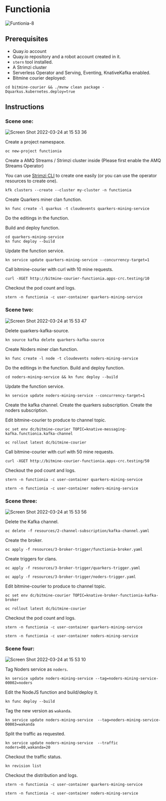 # Functionia

![Funtionia-8](https://user-images.githubusercontent.com/10568159/159382570-fce98c6c-eb47-43d2-a4b4-9fc7d2f49c7f.jpg)

## Prerequisites

* Quay.io account
* Quay.io repository and a robot account created in it.
* `stern` tool installed.
* A Strimzi cluster
* Serverless Operator and Serving, Eventing, KnativeKafka enabled.
* Bitmine courier deployed:

```shell
cd bitmine-courier && ./mvnw clean package -Dquarkus.kubernetes.deploy=true
```

## Instructions

### Scene one:

![Screen Shot 2022-03-24 at 15 53 36](https://user-images.githubusercontent.com/10568159/159920605-07514b71-aa35-415e-860d-0aea76309183.png)

Create a project namespace.

```shell
oc new-project functionia
```

Create a AMQ Streams / Strimzi cluster inside (Please first enable the AMQ Streams Operator)

You can use [Strimzi CLI](https://github.com/systemcraftsman/strimzi-kafka-cli) to create one easily (or you can use the operator resources to create one).

```shell
kfk clusters --create --cluster my-cluster -n functionia
```

Create Quarkers miner clan function.

```shell
kn func create -l quarkus -t cloudevents quarkers-mining-service
```

Do the editings in the function.

Build and deploy function.

```shell
cd quarkers-mining-service
kn func deploy --build
```

Update the function service.

```shell
kn service update quarkers-mining-service --concurrency-target=1
```

Call bitmine-courier with curl with 10 mine requests.

```shell
curl -XGET http://bitmine-courier-functionia.apps-crc.testing/10
```

Checkout the pod count and logs.

```shell
stern -n functionia -c user-container quarkers-mining-service
```

### Scene two:

![Screen Shot 2022-03-24 at 15 53 47](https://user-images.githubusercontent.com/10568159/159920643-110ad8f4-a75b-4749-be47-f1e0afda62f1.png)

Delete quarkers-kafka-source.

```shell
kn source kafka delete quarkers-kafka-source
```
Create Noders miner clan function.

```shell
kn func create -l node -t cloudevents noders-mining-service
```

Do the editings in the function.
Build and deploy function.

```shell
cd noders-mining-service && kn func deploy --build
```

Update the function service.

```shell
kn service update noders-mining-service --concurrency-target=1
```

Create the kafka channel.
Create the quarkers subscription.
Create the noders subscription.

Edit bitmine-courier to produce to channel topic.

```shell
oc set env dc/bitmine-courier TOPIC=knative-messaging-kafka.functionia.kafka-channel
```

```shell
oc rollout latest dc/bitmine-courier 
```

Call bitmine-courier with curl with 50 mine requests.

```shell
curl -XGET http://bitmine-courier-functionia.apps-crc.testing/50
```

Checkout the pod count and logs.

```shell
stern -n functionia -c user-container quarkers-mining-service
```

```shell
stern -n functionia -c user-container noders-mining-service
```


### Scene three:

![Screen Shot 2022-03-24 at 15 53 56](https://user-images.githubusercontent.com/10568159/159920699-e114137b-404b-40bb-a5bf-069cbf1da73c.png)

Delete the Kafka channel.

```shell
oc delete -f resources/2-channel-subscription/kafka-channel.yaml
```

Create the broker.

```shell
oc apply -f resources/3-broker-trigger/functionia-broker.yaml
```

Create triggers for clans.

```shell
oc apply -f resources/3-broker-trigger/quarkers-trigger.yaml
```

```shell
oc apply -f resources/3-broker-trigger/noders-trigger.yaml
```

Edit bitmine-courier to produce to channel topic.

```shell
oc set env dc/bitmine-courier TOPIC=knative-broker-functionia-kafka-broker
```

```shell
oc rollout latest dc/bitmine-courier 
```

Checkout the pod count and logs.

```shell
stern -n functionia -c user-container quarkers-mining-service
```

```shell
stern -n functionia -c user-container noders-mining-service
```


### Scene four:

![Screen Shot 2022-03-24 at 15 53 10](https://user-images.githubusercontent.com/10568159/159920744-51a1cf1d-c0aa-43f7-bcbf-7c1a443338c8.png)

Tag Noders service as `noders`.

```shell
kn service update noders-mining-service --tag=noders-mining-service-00002=noders
```

Edit the NodeJS function and build/deploy it.

```shell
kn func deploy --build
```

Tag the new version as `wakanda`.

```shell
kn service update noders-mining-service  --tag=noders-mining-service-00003=wakanda
```

Split the traffic as requested.

```shell
kn service update noders-mining-service  --traffic noders=80,wakanda=20
```

Checkout the traffic status.

```shell
kn revision list
```

Checkout the distribution and logs.

```shell
stern -n functionia -c user-container quarkers-mining-service
```

```shell
stern -n functionia -c user-container noders-mining-service
```


